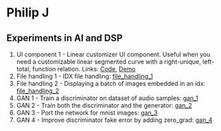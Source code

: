 # Philip J
## Experiments in AI and DSP
1. UI component 1 - Linear customizer UI component. Useful when you need a customizable linear segmented curve with a right-unique, left-total, function relation. Links: [Code](https://github.com/philipjos/philipjos.github.io/blob/main/custom_line_ui/script.js), [Demo](https://philipjos.github.io/custom_line_ui/)
2. File handling 1 - IDX file handling: [file_handling_1](https://github.com/philipjos/image_file_handling/blob/main/idx_handling.py)
3. File handling 2 - Displaying a batch of images embedded in an idx: [file_handling_2](https://github.com/philipjos/image_file_handling/blob/main/idx_image_batch_display.py)
3. GAN 1 - Train a discriminator on dataset of audio samples: [gan_1](https://github.com/philipjos/MLP-GAN-discriminator-training)
4. GAN 2 - Train both the discriminator and the generator: [gan_2](https://github.com/philipjos/GAN/blob/main/mlp/on_audio_samples/main.py)
5. GAN 3 - Port the network for mnist images: [gan_3](https://github.com/philipjos/GAN/blob/main/mlp/on_mnist/version_1.py)
6. GAN 4 - Improve discriminator fake error by adding zero_grad: [gan_4](https://github.com/philipjos/GAN/blob/main/mlp/on_mnist/version_2.py)

